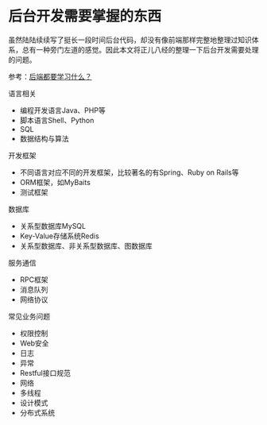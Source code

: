 

后台开发需要掌握的东西
===

虽然陆陆续续写了挺长一段时间后台代码，却没有像前端那样完整地整理过知识体系，总有一种旁门左道的感觉。因此本文将正儿八经的整理一下后台开发需要处理的问题。


参考：[后端都要学习什么？](https://www.zhihu.com/question/24952874)

语言相关
* 编程开发语言Java、PHP等
* 脚本语言Shell、Python
* SQL
* 数据结构与算法

开发框架
* 不同语言对应不同的开发框架，比较著名的有Spring、Ruby on Rails等
* ORM框架，如MyBaits
* 测试框架

数据库
* 关系型数据库MySQL
* Key-Value存储系统Redis
* 关系型数据库、非关系型数据库、图数据库

服务通信
* RPC框架
* 消息队列
* 网络协议

常见业务问题
* 权限控制
* Web安全
* 日志
* 异常
* Restful接口规范
* 网络
* 多线程
* 设计模式
* 分布式系统


